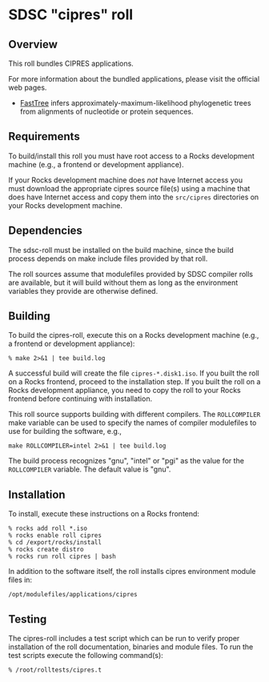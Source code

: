 # SDSC "cipres" roll

## Overview

This roll bundles CIPRES applications.

For more information about the bundled applications, please visit the official
web pages.

- <a href="http://www.microbesonline.org/fasttree/" target="_blank">FastTree</a>
infers approximately-maximum-likelihood phylogenetic trees from alignments of nucleotide or protein sequences.


## Requirements

To build/install this roll you must have root access to a Rocks development
machine (e.g., a frontend or development appliance).

If your Rocks development machine does *not* have Internet access you must
download the appropriate cipres source file(s) using a machine that does
have Internet access and copy them into the `src/cipres` directories on your
Rocks development machine.


## Dependencies

The sdsc-roll must be installed on the build machine, since the build process
depends on make include files provided by that roll.

The roll sources assume that modulefiles provided by SDSC compiler
rolls are available, but it will build without them as long as the environment
variables they provide are otherwise defined.


## Building

To build the cipres-roll, execute this on a Rocks development
machine (e.g., a frontend or development appliance):

```shell
% make 2>&1 | tee build.log
```

A successful build will create the file `cipres-*.disk1.iso`.  If you built the
roll on a Rocks frontend, proceed to the installation step. If you built the
roll on a Rocks development appliance, you need to copy the roll to your Rocks
frontend before continuing with installation.

This roll source supports building with different compilers.
The `ROLLCOMPILER` make variable can be used to
specify the names of compiler modulefiles to use for building the
software, e.g.,

```shell
make ROLLCOMPILER=intel 2>&1 | tee build.log
```

The build process recognizes "gnu", "intel" or "pgi" as the value for the
`ROLLCOMPILER` variable.  The default value is "gnu".


## Installation

To install, execute these instructions on a Rocks frontend:

```shell
% rocks add roll *.iso
% rocks enable roll cipres
% cd /export/rocks/install
% rocks create distro
% rocks run roll cipres | bash
```

In addition to the software itself, the roll installs cipres environment
module files in:

```shell
/opt/modulefiles/applications/cipres
```


## Testing

The cipres-roll includes a test script which can be run to verify proper
installation of the roll documentation, binaries and module files. To
run the test scripts execute the following command(s):

```shell
% /root/rolltests/cipres.t
```

